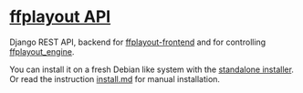 # [ffplayout API](https://github.com/ffplayout/ffplayout-api)

Django REST API, backend for [ffplayout-frontend](https://github.com/ffplayout/ffplayout-frontend) and for controlling [ffplayout_engine](https://github.com/ffplayout/ffplayout_engine).

You can install it on a fresh Debian like system with the [standalone installer](https://github.com/ffplayout/ffplayout-installer). Or read the instruction [install.md](/docs/INSTALL.md) for manual installation.
